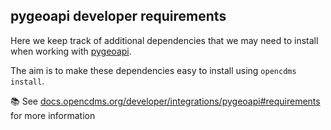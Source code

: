 ## pygeoapi developer requirements

Here we keep track of additional dependencies that we may need to
install when working with [pygeoapi][pygeoapi].

The aim is to make these dependencies easy to install using
`opencdms install`.

📚 See [docs.opencdms.org/developer/integrations/pygeoapi#requirements][require] for more information

[pygeoapi]: https://docs.opencdms.org/developer/integrations/pygeoapi
[require]: https://docs.opencdms.org/developer/integrations/pygeoapi#requirements
